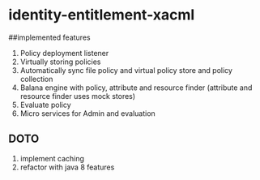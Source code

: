 # identity-entitlement-xacml

##implemented features

1. Policy deployment listener
2. Virtually storing policies
3. Automatically sync file policy and virtual policy store and policy collection
4. Balana engine with policy, attribute and resource finder
(attribute and resource finder uses mock stores)
5. Evaluate policy
6. Micro services for Admin and evaluation

## DOTO

1. implement caching
2. refactor with java 8 features